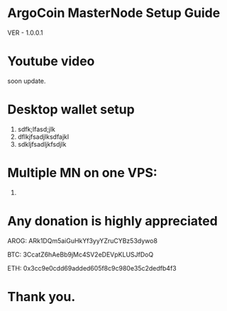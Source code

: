 # ArgoCoin MasterNode Setup Guide
VER - 1.0.0.1

# Youtube video
soon update.

# Desktop wallet setup
1. sdfk;lfasd;jlk
2. dflkjfsadjlksdfajkl
3. sdkljfsadljkfsdjlk

# Multiple MN on one VPS:
1. 


# Any donation is highly appreciated
AROG: ARk1DQm5aiGuHkYf3yyYZruCYBz53dywo8

BTC: 3CcatZ6hAeBb9jMc4SV2eDEVpKLUSJfDoQ

ETH: 0x3cc9e0cdd69added605f8c9c980e35c2dedfb4f3

# Thank you.
